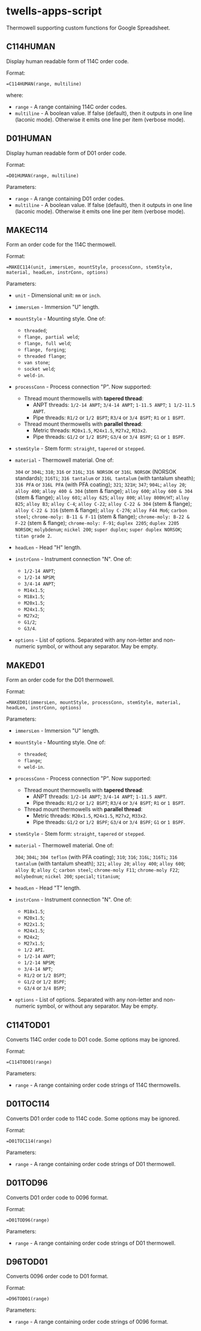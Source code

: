 # twells-apps-script
Thermowell supporting custom functions for Google Spreadsheet.

## C114HUMAN
Display human readable form of 114C order code.

Format:

`=C114HUMAN(range, multiline)`

where:

- `range` - A range containing 114C order codes.
- `multiline` - A boolean value. If false (default), then it outputs in one line (laconic mode).
Otherwise it emits one line per item (verbose mode).

## D01HUMAN
Display human readable form of D01 order code.

Format:

`=D01HUMAN(range, multiline)`

Parameters:

- `range` - A range containing D01 order codes.
- `multiline` - A boolean value. If false (default), then it outputs in one line (laconic mode).
Otherwise it emits one line per item (verbose mode).

## MAKEC114
Form an order code for the 114C thermowell.

Format:

`=MAKEC114(unit, immersLen, mountStyle, processConn, stemStyle, material, headLen, instrConn, options)`

Parameters:

- `unit` - Dimensional unit: `mm` or `inch`.
- `immersLen` - Immersion "U" length.
- `mountStyle` - Mounting style. One of:
  - `threaded`;
  - `flange, partial weld`;
  - `flange, full weld`;
  - `flange, forging`;
  - `threaded flange`;
  - `van stone`;
  - `socket weld`;
  - `weld-in`.
- `processConn` - Process connection "P". Now supported:
  - Thread mount thermowells with **tapered thread**:
    - ANPT threads:
	  `1/2-14 ANPT`; `3/4-14 ANPT`; `1-11.5 ANPT`; `1 1/2-11.5 ANPT`.
	- Pipe threads:
	  `R1/2` or `1/2 BSPT`;
	  `R3/4` or `3/4 BSPT`;
	  `R1` or `1 BSPT`.
  - Thread mount thermowells with **parallel thread**:
	- Metric threads:
      `M20x1.5`, `M24x1.5`, `M27x2`, `M33x2`.
	- Pipe threads:
	  `G1/2` or `1/2 BSPF`;
	  `G3/4` or `3/4 BSPF`;
	  `G1` or `1 BSPF`.
  <!-- TO-DO: Flange mount thermowells -->
  <!-- TO-DO: Flange mount thermowells -->
  <!-- TO-DO: Threaded flange -->
  <!-- TO-DO: Van stone / Lap flange thermowells -->
  <!-- TO-DO: Weld mount thermowells - socket weld -->
  <!-- TO-DO: Weld mount - weld-in thermowells -->
  <!-- TO-DO: Weld mount thermowells - DIN form 4 -->
- `stemStyle` - Stem form: `straight`, `tapered` or `stepped`.
- `material` - Thermowell material. One of:

  `304` or `304L`; `310`;
  `316` or `316L`; `316 NORSOK` or `316L NORSOK` (NORSOK standards);
  `316Ti`;
  `316 tantalum`  or `316L tantalum` (with tantalum sheath);
  `316 PFA` or `316L PFA` (with PFA coating);
  `321`; `321H`; `347`; `904L`;
  `alloy 20`; `alloy 400`; `alloy 400 & 304` (stem & flange);
  `alloy 600`; `alloy 600 & 304` (stem & flange); `alloy 601`; `alloy 625`;
  `alloy 800`; `alloy 800H/HT`; `alloy 825`;
  `alloy B3`;
  `alloy C-4`;
  `alloy C-22`; `alloy C-22 & 304` (stem & flange); `alloy C-22 & 316` (stem & flange);
  `alloy C-276`;
  `alloy F44 Mo6`;
  `carbon steel`;
  `chrome-moly: B-11 & F-11` (stem & flange);
  `chrome-moly: B-22 & F-22` (stem & flange);
  `chrome-moly: F-91`;
  `duplex 2205`; `duplex 2205 NORSOK`;
  `molybdenum`; `nickel 200`;
  `super duplex`; `super duplex NORSOK`; `titan grade 2`.
- `headLen` - Head "H" length.
- `instrConn` - Instrument connection "N". One of:
  - `1/2-14 ANPT`;
  - `1/2-14 NPSM`;
  - `3/4-14 ANPT`;
  - `M14x1.5`;
  - `M18x1.5`;
  - `M20x1.5`;
  - `M24x1.5`;
  - `M27x2`;
  - `G1/2`;
  - `G3/4`.
- `options` - List of options. Separated with any non-letter and non-numeric symbol, or without any separator. May be empty.

## MAKED01
Form an order code for the D01 thermowell.

Format:

`=MAKED01(immersLen, mountStyle, processConn, stemStyle, material, headLen, instrConn, options)`

Parameters:

- `immersLen` - Immersion "U" length.
- `mountStyle` - Mounting style. One of:
  - `threaded`;
  - `flange`;
  - `weld-in`.
- `processConn` - Process connection "P". Now supported:
  - Thread mount thermowells with **tapered thread**:
    - ANPT threads:
	  `1/2-14 ANPT`; `3/4-14 ANPT`; `1-11.5 ANPT`.
	- Pipe threads:
	  `R1/2` or `1/2 BSPT`;
	  `R3/4` or `3/4 BSPT`;
	  `R1` or `1 BSPT`.
  - Thread mount thermowells with **parallel thread**:
	- Metric threads:
      `M20x1.5`, `M24x1.5`, `M27x2`, `M33x2`.
	- Pipe threads:
	  `G1/2` or `1/2 BSPF`;
	  `G3/4` or `3/4 BSPF`;
	  `G1` or `1 BSPF`.
  <!-- TO-DO: Weld-in thermowells -->
  <!-- TO-DO: Flange mount thermowells -->
- `stemStyle` - Stem form: `straight`, `tapered` or `stepped`.
- `material` - Thermowell material. One of:

  `304`; `304L`; `304 teflon` (with PFA coating); `310`;
  `316`; `316L`; `316Ti`; `316 tantalum` (with tantalum sheath); `321`;
  `alloy 20`; `alloy 400`; `alloy 600`; `alloy B`; `alloy C`;
  `carbon steel`; `chrome-moly F11`; `chrome-moly F22`;
  `molybednum`; `nickel 200`; `special`; `titanium`;
- `headLen` - Head "T" length.
- `instrConn` - Instrument connection "N". One of:
  + `M18x1.5`;
  + `M20x1.5`;
  + `M22x1.5`;
  + `M24x1.5`;
  + `M24x2`;
  + `M27x1.5`;
  + `1/2 API`.
  + `1/2-14 ANPT`;
  + `1/2-14 NPSM`;
  + `3/4-14 NPT`;
  + `R1/2` or `1/2 BSPT`;
  + `G1/2` or `1/2 BSPF`;
  + `G3/4` or `3/4 BSPF`;
- `options` - List of options. Separated with any non-letter and non-numeric symbol, or without any separator. May be empty.

## C114TOD01
Converts 114C order code to D01 code. Some options may be ignored.

Format:

`=C114TOD01(range)`

Parameters:

- `range` - A range containing order code strings of 114C thermowells.


## D01TOC114
Converts D01 order code to 114C code. Some options may be ignored.

Format:

`=D01TOC114(range)`

Parameters:

- `range` - A range containing order code strings of D01 thermowell.

## D01TOD96
Converts D01 order code to 0096 format.

Format:

`=D01TOD96(range)`

Parameters:

- `range` - A range containing order code strings of D01 thermowell.

## D96TOD01
Converts 0096 order code to D01 format.

Format:

`=D96TOD01(range)`

Parameters:

- `range` - A range containing order code strings of 0096 format.
